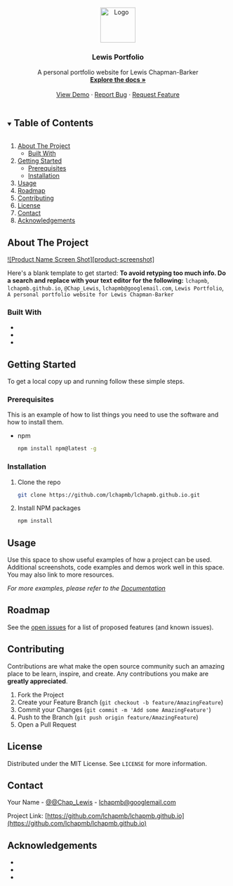 <!-- PROJECT LOGO -->
<br />
<p align="center">
  <a href="https://github.com/lchapmb/lchapmb.github.io">
    <img src="images/logo.png" alt="Logo" width="80" height="80">
  </a>

  <h3 align="center">Lewis Portfolio</h3>

  <p align="center">
    A personal portfolio website for Lewis Chapman-Barker
    <br />
    <a href="https://github.com/lchapmb/lchapmb.github.io"><strong>Explore the docs »</strong></a>
    <br />
    <br />
    <a href="https://github.com/lchapmb/lchapmb.github.io">View Demo</a>
    ·
    <a href="https://github.com/lchapmb/lchapmb.github.io/issues">Report Bug</a>
    ·
    <a href="https://github.com/lchapmb/lchapmb.github.io/issues">Request Feature</a>
  </p>
</p>

<!-- TABLE OF CONTENTS -->
<details open="open">
  <summary><h2 style="display: inline-block">Table of Contents</h2></summary>
  <ol>
    <li>
      <a href="#about-the-project">About The Project</a>
      <ul>
        <li><a href="#built-with">Built With</a></li>
      </ul>
    </li>
    <li>
      <a href="#getting-started">Getting Started</a>
      <ul>
        <li><a href="#prerequisites">Prerequisites</a></li>
        <li><a href="#installation">Installation</a></li>
      </ul>
    </li>
    <li><a href="#usage">Usage</a></li>
    <li><a href="#roadmap">Roadmap</a></li>
    <li><a href="#contributing">Contributing</a></li>
    <li><a href="#license">License</a></li>
    <li><a href="#contact">Contact</a></li>
    <li><a href="#acknowledgements">Acknowledgements</a></li>
  </ol>
</details>

<!-- ABOUT THE PROJECT -->

## About The Project

[![Product Name Screen Shot][product-screenshot]](https://example.com)

Here's a blank template to get started:
**To avoid retyping too much info. Do a search and replace with your text editor for the following:**
`lchapmb`, `lchapmb.github.io`, `@Chap_Lewis`, `lchapmb@googlemail.com`, `Lewis Portfolio`, `A personal portfolio website for Lewis Chapman-Barker`

### Built With

- []()
- []()
- []()

<!-- GETTING STARTED -->

## Getting Started

To get a local copy up and running follow these simple steps.

### Prerequisites

This is an example of how to list things you need to use the software and how to install them.

- npm
  ```sh
  npm install npm@latest -g
  ```

### Installation

1. Clone the repo
   ```sh
   git clone https://github.com/lchapmb/lchapmb.github.io.git
   ```
2. Install NPM packages
   ```sh
   npm install
   ```

<!-- USAGE EXAMPLES -->

## Usage

Use this space to show useful examples of how a project can be used. Additional screenshots, code examples and demos work well in this space. You may also link to more resources.

_For more examples, please refer to the [Documentation](https://example.com)_

<!-- ROADMAP -->

## Roadmap

See the [open issues](https://github.com/lchapmb/lchapmb.github.io/issues) for a list of proposed features (and known issues).

<!-- CONTRIBUTING -->

## Contributing

Contributions are what make the open source community such an amazing place to be learn, inspire, and create. Any contributions you make are **greatly appreciated**.

1. Fork the Project
2. Create your Feature Branch (`git checkout -b feature/AmazingFeature`)
3. Commit your Changes (`git commit -m 'Add some AmazingFeature'`)
4. Push to the Branch (`git push origin feature/AmazingFeature`)
5. Open a Pull Request

<!-- LICENSE -->

## License

Distributed under the MIT License. See `LICENSE` for more information.

<!-- CONTACT -->

## Contact

Your Name - [@@Chap_Lewis](https://twitter.com/@Chap_Lewis) - lchapmb@googlemail.com

Project Link: [https://github.com/lchapmb/lchapmb.github.io](https://github.com/lchapmb/lchapmb.github.io)

<!-- ACKNOWLEDGEMENTS -->

## Acknowledgements

- []()
- []()
- []()

<!-- MARKDOWN LINKS & IMAGES -->
<!-- https://www.markdownguide.org/basic-syntax/#reference-style-links -->

[contributors-shield]: https://img.shields.io/github/contributors/lchapmb/repo.svg?style=for-the-badge
[contributors-url]: https://github.com/lchapmb/repo/graphs/contributors
[forks-shield]: https://img.shields.io/github/forks/lchapmb/repo.svg?style=for-the-badge
[forks-url]: https://github.com/lchapmb/repo/network/members
[stars-shield]: https://img.shields.io/github/stars/lchapmb/repo.svg?style=for-the-badge
[stars-url]: https://github.com/lchapmb/repo/stargazers
[issues-shield]: https://img.shields.io/github/issues/lchapmb/repo.svg?style=for-the-badge
[issues-url]: https://github.com/lchapmb/repo/issues
[license-shield]: https://img.shields.io/github/license/lchapmb/repo.svg?style=for-the-badge
[license-url]: https://github.com/lchapmb/repo/blob/master/LICENSE.txt
[linkedin-shield]: https://img.shields.io/badge/-LinkedIn-black.svg?style=for-the-badge&logo=linkedin&colorB=555
[linkedin-url]: https://linkedin.com/in/lchapmb
